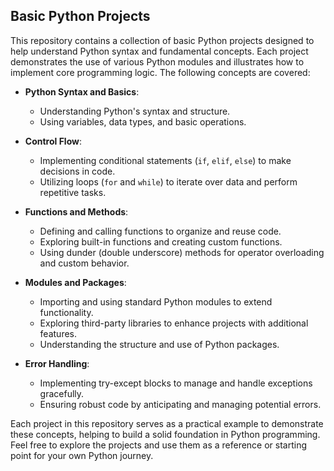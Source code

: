
## Basic Python Projects

This repository contains a collection of basic Python projects designed to help understand Python syntax and fundamental concepts. Each project demonstrates the use of various Python modules and illustrates how to implement core programming logic. The following concepts are covered:

- **Python Syntax and Basics**:
  - Understanding Python's syntax and structure.
  - Using variables, data types, and basic operations.

- **Control Flow**:
  - Implementing conditional statements (`if`, `elif`, `else`) to make decisions in code.
  - Utilizing loops (`for` and `while`) to iterate over data and perform repetitive tasks.

- **Functions and Methods**:
  - Defining and calling functions to organize and reuse code.
  - Exploring built-in functions and creating custom functions.
  - Using dunder (double underscore) methods for operator overloading and custom behavior.

- **Modules and Packages**:
  - Importing and using standard Python modules to extend functionality.
  - Exploring third-party libraries to enhance projects with additional features.
  - Understanding the structure and use of Python packages.

- **Error Handling**:
  - Implementing try-except blocks to manage and handle exceptions gracefully.
  - Ensuring robust code by anticipating and managing potential errors.

Each project in this repository serves as a practical example to demonstrate these concepts, helping to build a solid foundation in Python programming. Feel free to explore the projects and use them as a reference or starting point for your own Python journey.



